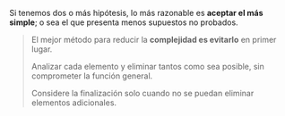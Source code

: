 Si tenemos dos o más hipótesis, lo más razonable es **aceptar el más simple**; o sea el que presenta menos supuestos no probados.

> El mejor método para reducir la **complejidad es evitarlo** en primer lugar. 
> 
> Analizar cada elemento y eliminar tantos como sea posible, sin comprometer la función general. 
> 
> Considere la finalización solo cuando no se puedan eliminar elementos adicionales.